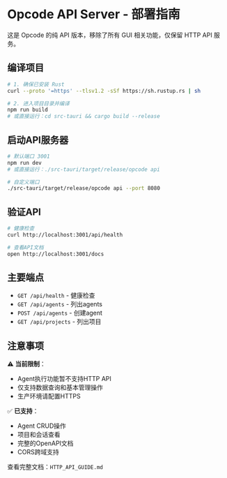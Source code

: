 # Opcode API Server - 部署指南

这是 Opcode 的纯 API 版本，移除了所有 GUI 相关功能，仅保留 HTTP API 服务。

## 编译项目

```bash
# 1. 确保已安装 Rust
curl --proto '=https' --tlsv1.2 -sSf https://sh.rustup.rs | sh

# 2. 进入项目目录并编译
npm run build
# 或直接运行：cd src-tauri && cargo build --release
```

## 启动API服务器

```bash
# 默认端口 3001
npm run dev
# 或直接运行：./src-tauri/target/release/opcode api

# 自定义端口
./src-tauri/target/release/opcode api --port 8080
```

## 验证API

```bash
# 健康检查
curl http://localhost:3001/api/health

# 查看API文档
open http://localhost:3001/docs
```

## 主要端点

- `GET /api/health` - 健康检查
- `GET /api/agents` - 列出agents
- `POST /api/agents` - 创建agent
- `GET /api/projects` - 列出项目

## 注意事项

⚠️ **当前限制**：
- Agent执行功能暂不支持HTTP API
- 仅支持数据查询和基本管理操作
- 生产环境请配置HTTPS

✅ **已支持**：
- Agent CRUD操作
- 项目和会话查看
- 完整的OpenAPI文档
- CORS跨域支持

查看完整文档：`HTTP_API_GUIDE.md`